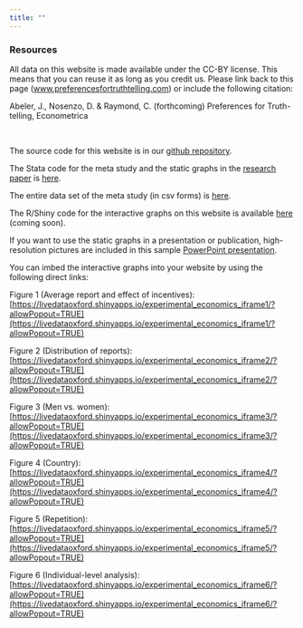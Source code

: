 ```yaml
---
title: ""
---
```



### Resources

All data on this website is made available under the CC-BY license. This means that you can reuse it as long as you credit us. Please link back to this page (www.preferencesfortruthtelling.com) or include the following citation:

Abeler, J., Nosenzo, D. & Raymond, C. (forthcoming) Preferences for Truth-telling, Econometrica


&nbsp;



The source code for this website is in our [github repository](https://github.com/truthtellingstudy/truthtellingstudy.github.io).

The Stata code for the meta study and the static graphs in the [research paper](http://www.cesifo-group.de/DocDL/cesifo1_wp6087.pdf) is [here](https://ndownloader.figshare.com/files/16211414).

The entire data set of the meta study (in csv forms) is [here](https://ndownloader.figshare.com/files/16211150).

The R/Shiny code for the interactive graphs on this website is available [here](XXX) (coming soon).



If you want to use the static graphs in a presentation or publication, high-resolution pictures are included in this sample [PowerPoint presentation](https://github.com/truthtellingstudy/truthtellingstudy.github.io/raw/master/AbelerNosenzoRaymond%20-%20FFH%20meta%20study.pptx).



You can imbed the interactive graphs into your website by using the following direct links:


Figure 1 (Average report and effect of incentives): [https://livedataoxford.shinyapps.io/experimental_economics_iframe1/?allowPopout=TRUE](https://livedataoxford.shinyapps.io/experimental_economics_iframe1/?allowPopout=TRUE)


Figure 2 (Distribution of reports): [https://livedataoxford.shinyapps.io/experimental_economics_iframe2/?allowPopout=TRUE](https://livedataoxford.shinyapps.io/experimental_economics_iframe2/?allowPopout=TRUE)


Figure 3 (Men vs. women): [https://livedataoxford.shinyapps.io/experimental_economics_iframe3/?allowPopout=TRUE](https://livedataoxford.shinyapps.io/experimental_economics_iframe3/?allowPopout=TRUE)


Figure 4 (Country): [https://livedataoxford.shinyapps.io/experimental_economics_iframe4/?allowPopout=TRUE](https://livedataoxford.shinyapps.io/experimental_economics_iframe4/?allowPopout=TRUE)


Figure 5 (Repetition): [https://livedataoxford.shinyapps.io/experimental_economics_iframe5/?allowPopout=TRUE](https://livedataoxford.shinyapps.io/experimental_economics_iframe5/?allowPopout=TRUE)


Figure 6 (Individual-level analysis): [https://livedataoxford.shinyapps.io/experimental_economics_iframe6/?allowPopout=TRUE](https://livedataoxford.shinyapps.io/experimental_economics_iframe6/?allowPopout=TRUE)


